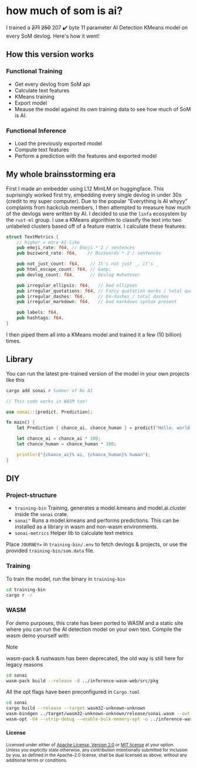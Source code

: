 # how much of som is ai?

I trained a ~~271~~ ~~250~~ 207 ✔️ byte 11 parameter AI Detection KMeans model
on every SoM devlog. Here's how it went!

## How this version works

### Functional Training

- Get every devlog from SoM api
- Calculate text features
- KMeans training
- Export model
- Meause the model against its own training data to see how much of SoM is AI.

### Functional Inference

- Load the previously exported model
- Compute text features
- Perform a prediction with the features and exported model

## My whole brainsstorming era

First I made an embedder using L12 MiniLM on huggingface. This suprisingly
worked first try, embedding every single devlog in under 30s (credit to my super
computer). Due to the popular "Everything is AI whyyy" complaints from hackclub
members, I then attempted to measure how much of the devlogs were written by AI.
I decided to use the `linfa` ecosystem by the `rust-ml` group. I use a KMeans
algorithim to classify the text into two unlabeled clusters based off of a
feature matrix. I calculate these features:

```rust
struct TextMetrics {
    // higher = more AI-like
    pub emoji_rate: f64, // Emoji * 2 / sentences
    pub buzzword_rate: f64,    // Buzzwords * 2 / sentences

    pub not_just_count: f64,    // It's not just _, it's _
    pub html_escape_count: f64, // &amp;
    pub devlog_count: f64,      // Devlog #whatever

    pub irregular_ellipsis: f64,   // bad ellipses
    pub irregular_quotations: f64, // Fancy quotation marks / total quotation marks
    pub irregular_dashes: f64,     // Em-dashes / total dashes
    pub irregular_markdown: f64,   // bad markdown syntax present

    pub labels: f64,
    pub hashtags: f64,
}
```

I then piped them all into a KMeans model and trained it a few (10 billion)
times.

## Library

You can run the latest pre-trained version of the model in your own projects
like this

```sh
cargo add sonai # Summer of No AI
```

```rust
// This code works in WASM too!

use sonai::{predict, Prediction};

fn main() {
    let Prediction { chance_ai, chance_human } = predict("Hello, world!");

    let chance_ai = chance_ai * 100;
    let chance_human = chance_human * 100;

    println!("{chance_ai}% ai, {chance_human}% human");
}
```

## DIY

### Project-structure

- `training-bin` Training, generates a model.kmeans and model.ai.cluster inside
  the `sonai` crate.
- `sonai"` Runs a model.kmeans and performs predictions. This can be installed
  as a library in wasm and non-wasm environments.
- `sonai-metrics` Helper lib to calculate text metrics

Place `JOURNEY=` in `training-bin/.env` to fetch devlogs & projects, or use the
provided `training-bin/som.data` file.

### Training

To train the model, run the binary in `training-bin`

```sh
cd training-bin
cargo r -r
```

### WASM

For demo purposes, this crate has been ported to WASM and a static site where
you can run the AI detection model on your own text. Compile the wasm demo
yourself with:

> [!NOTE]
> wasm-pack & rustwasm has been deprecated, the old way is still here for legacy
> reasons
>
> ```sh
> cd sonai
> wasm-pack build --release -d ../inference-wasm-web/src/pkg
> ```
>
> All the opt flags have been preconfigured in `Cargo.toml`

```sh
cd sonai
cargo build --release --target wasm32-unknown-unknown
wasm-bindgen ../target/wasm32-unknown-unknown/release/sonai.wasm --out-dir ../inference-wasm-web/src/pkg --target bundler
wasm-opt -O4 --strip-debug --enable-bulk-memory-opt -o ../inference-wasm-web/src/pkg/sonai_bg.wasm ../inference-wasm-web/src/pkg/sonai_bg.wasm
```

#### License

<sup>
Licensed under either of <a href="LICENSE-APACHE">Apache License, Version
2.0</a> or <a href="LICENSE-MIT">MIT license</a> at your option.
</sup>

<br>

<sub>
Unless you explicitly state otherwise, any contribution intentionally submitted
for inclusion by you, as defined in the Apache-2.0 license, shall be
dual licensed as above, without any additional terms or conditions.
</sub>
